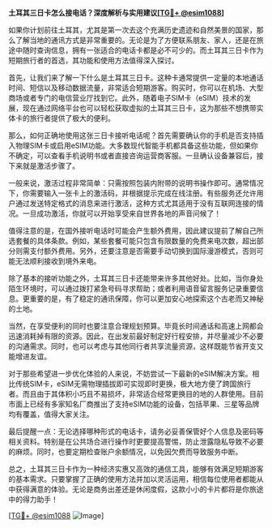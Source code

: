 **土耳其三日卡怎么接电话？深度解析与实用建议[[TG💪+ @esim1088](https://t.me/s/esim1088)]**

如果你计划前往土耳其，尤其是第一次去这个充满历史遗迹和自然美景的国家，那么了解当地的通讯方式是非常重要的。无论是为了方便联系朋友、家人，还是在旅途中随时查询信息，拥有一张适合的电话卡都是必不可少的。而土耳其三日卡作为短期旅行者的首选，其功能和使用方法值得深入探讨。

首先，让我们来了解一下什么是土耳其三日卡。这种卡通常提供一定量的本地通话时间、短信以及移动数据流量，非常适合短期游客。购买时，你可以在机场、大型商场或者专门的电信营业厅找到它。此外，随着电子SIM卡（eSIM）技术的发展，现在通过网络平台也可以轻松获取虚拟的土耳其三日卡，这为那些不想携带实体卡的旅行者提供了极大的便利。

那么，如何正确地使用这张三日卡接听电话呢？首先需要确认你的手机是否支持插入物理SIM卡或启用eSIM功能。大多数现代智能手机都具备这些功能，但如果你不确定，可以查看手机说明书或者直接咨询运营商客服。一旦确认设备兼容后，接下来就是激活步骤了。

一般来说，激活过程非常简单：只需按照包装内附带的说明书操作即可。通常情况下，你需要输入一张卡上的激活码，并根据提示完成在线注册。有些服务还允许用户通过发送特定格式的消息来进行激活，这种方式尤其适用于没有互联网连接的情况。一旦成功激活，你就可以开始享受来自世界各地的声音问候了！

值得注意的是，在国外接听电话时可能会产生额外费用，因此建议提前了解自己所选套餐的具体条款。例如，某些套餐可能只包含有限数量的免费来电次数，超出部分则需支付额外费用。另外，还要注意是否需要手动切换到国际漫游模式，否则可能无法顺利接收到境外来电。

除了基本的接听功能之外，土耳其三日卡还能带来许多其他好处。比如，当你身处陌生环境时，可以通过拨打紧急号码寻求帮助；或者利用语音留言服务记录重要信息。更重要的是，有了稳定的通讯保障，你可以更加安心地探索这个古老而又神秘的土地。

当然，在享受便利的同时也要注意合理规划预算。毕竟长时间通话和高速上网都会迅速消耗掉有限的资源。因此，在出发前最好制定好行程安排，并尽量减少不必要的沟通需求。同时，也可以考虑与其他同行者共享流量资源，这样既能节省开支又能增进友谊。

对于那些希望进一步优化体验的人来说，不妨尝试一下最新的eSIM解决方案。相比传统SIM卡，eSIM无需物理插拔即可实现即时更换，极大地方便了跨国旅行者。而且由于其体积小巧且不易损坏，非常适合经常更换目的地的人群使用。目前市面上已经有多家知名厂商推出了支持eSIM功能的设备，包括苹果、三星等品牌均有覆盖，值得大家关注。

最后提醒一点：无论选择哪种形式的电话卡，请务必妥善保管好个人信息及密码等相关资料。特别是在公共场合进行操作时更要提高警惕，防止泄露隐私导致不必要的麻烦。同时，也要定期检查账户余额情况，以免因欠费而导致服务中断。

总之，土耳其三日卡作为一种经济实惠又高效的通信工具，能够有效满足短期游客的基本需求。只要掌握了正确的使用方法并加以灵活运用，相信每位使用者都能从中获得满意的体验。无论是商务出差还是休闲度假，这款小小的卡片都将是你旅途中的得力助手！

[[TG💪+ @esim1088](https://t.me/s/esim1088) ![Image](https://i.postimg.cc/4NQfJmqS/Snipaste-2025-05-13-00-14-12.png)]
